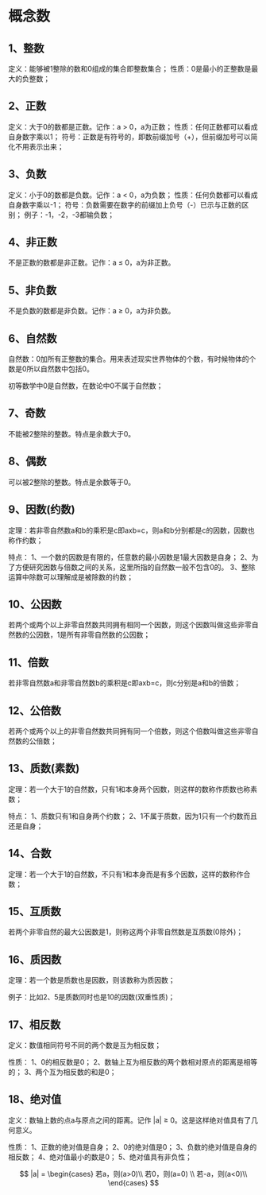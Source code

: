 # 概念数

## 1、整数
定义：能够被1整除的数和0组成的集合即整数集合；
性质：0是最小的正整数是最大的负整数；

## 2、正数
定义：大于0的数都是正数。记作：a > 0，a为正数；
性质：任何正数都可以看成自身数字乘以1；
符号：正数是有符号的，即数前缀加号（+），但前缀加号可以简化不用表示出来；

## 3、负数
定义：小于0的数都是负数。记作：a < 0，a为负数；
性质：任何负数都可以看成自身数字乘以-1；
符号：负数需要在数字的前缀加上负号（-）已示与正数的区别；
例子：-1，-2，-3都输负数；

## 4、非正数
不是正数的数都是非正数。记作：a $\leqslant$ 0，a为非正数。

## 5、非负数
不是负数的数都是非负数。记作：a $\geqslant$ 0，a为非负数。

## 6、自然数
 自然数：0加所有正整数的集合。用来表述现实世界物体的个数，有时候物体的个数是0所以自然数中包括0。
 
 初等数学中0是自然数，在数论中0不属于自然数；

## 7、奇数
不能被2整除的整数。特点是余数大于0。

## 8、偶数
可以被2整除的整数。特点是余数等于0。

## 9、因数(约数)
定理：若非零自然数a和b的乘积是c即axb=c，则a和b分别都是c的因数，因数也称作约数；

特点：
1、一个数的因数是有限的，任意数的最小因数是1最大因数是自身；
2、为了方便研究因数与倍数之间的关系，这里所指的自然数一般不包含0的。
3、整除运算中除数可以理解成是被除数的约数；

## 10、公因数
若两个或两个以上非零自然数共同拥有相同一个因数，则这个因数叫做这些非零自然数的公因数，1是所有非零自然数的公因数；

## 11、倍数
若非零自然数a和非零自然数b的乘积是c即axb=c，则c分别是a和b的倍数；

## 12、公倍数
若两个或两个以上的非零自然数共同拥有同一个倍数，则这个倍数叫做这些非零自然数的公倍数；

## 13、质数(素数)
定理：若一个大于1的自然数，只有1和本身两个因数，则这样的数称作质数也称素数；

特点：
1、质数只有1和自身两个约数；
2、1不属于质数，因为1只有一个约数而且还是自身；

## 14、合数
定理：若一个大于1的自然数，不只有1和本身而是有多个因数，这样的数称作合数；

## 15、互质数
若两个非零自然的最大公因数是1，则称这两个非零自然数是互质数(0除外)；

## 16、质因数
定理：若一个数是质数也是因数，则该数称为质因数；

例子：比如2、5是质数同时也是10的因数(双重性质)；

## 17、相反数
定义：数值相同符号不同的两个数是互为相反数；

性质：
1、0的相反数是0；
2、数轴上互为相反数的两个数相对原点的距离是相等的；
3、两个互为相反数的和是0；

## 18、绝对值
定义：数轴上数的点a与原点之间的距离。记作 |a| $\geqslant$ 0。这是这样绝对值具有了几何意义。

性质：
1、正数的绝对值是自身；
2、0的绝对值是0；
3、负数的绝对值是自身的相反数；
4、绝对值最小的数是0；
5、绝对值具有非负性；

$$
|a| = \begin{cases}
    	若a，则(a>0)\\
   		若0，则(a=0) \\
		若-a，则(a<0)\\
\end{cases}
$$

